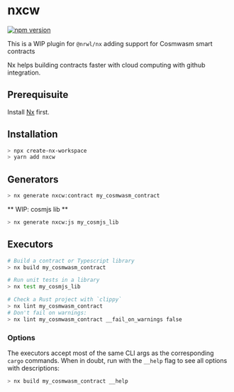 # nxcw

[![npm version](https://badge.fury.io/js/%40nxrs%2Fcargo.svg)](https://badge.fury.io/js/%40digitalnative%2Fcosmwasm)

This is a WIP plugin for `@nrwl/nx` adding support for Cosmwasm smart contracts

Nx helps building contracts faster with cloud computing with github integration.

## Prerequisuite

Install [Nx](https://nx.app/) first.

## Installation

```sh
> npx create-nx-workspace
> yarn add nxcw
```

## Generators

```sh
> nx generate nxcw:contract my_cosmwasm_contract
```

** WIP: cosmjs lib **
```sh
> nx generate nxcw:js my_cosmjs_lib
```

## Executors

```sh
# Build a contract or Typescript library
> nx build my_cosmwasm_contract

# Run unit tests in a library
> nx test my_cosmjs_lib

# Check a Rust project with `clippy`
> nx lint my_cosmwasm_contract
# Don't fail on warnings:
> nx lint my_cosmwasm_contract __fail_on_warnings false
```

### Options

The executors accept most of the same CLI args as the corresponding `cargo` commands. When in doubt, run with the `__help` flag to see all options with descriptions:

```sh
> nx build my_cosmwasm_contract __help
```
